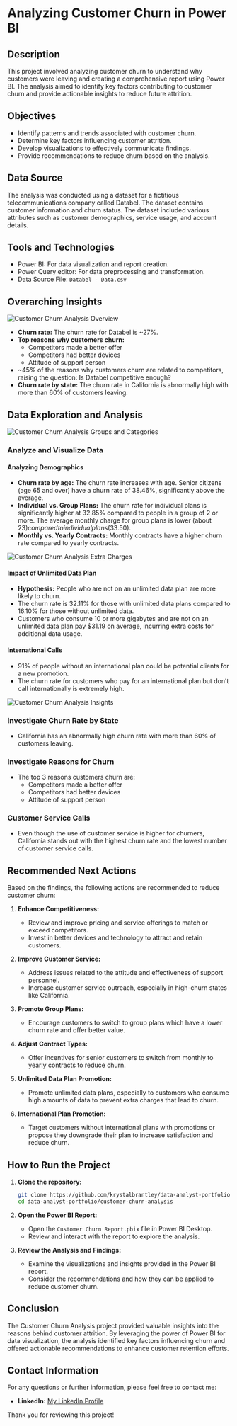 # **Analyzing Customer Churn in Power BI**

## Description
This project involved analyzing customer churn to understand why customers were leaving and creating a comprehensive report using Power BI. The analysis aimed to identify key factors contributing to customer churn and provide actionable insights to reduce future attrition.

## Objectives
- Identify patterns and trends associated with customer churn.
- Determine key factors influencing customer attrition.
- Develop visualizations to effectively communicate findings.
- Provide recommendations to reduce churn based on the analysis. 

## Data Source
The analysis was conducted using a dataset for a fictitious telecommunications company called Databel. The dataset contains customer information and churn status. The dataset included various attributes such as customer demographics, service usage, and account details.

## Tools and Technologies
- Power BI: For data visualization and report creation.
- Power Query editor: For data preprocessing and transformation.
- Data Source File: `Databel - Data.csv`

## Overarching Insights

![Customer Churn Analysis Overview](https://github.com/krystalbrantley/customer_churn_analysis/blob/main/Customer%20Churn%20Overview.png?raw=true)
- **Churn rate:** The churn rate for Databel is ~27%.
- **Top reasons why customers churn:**
  - Competitors made a better offer
  - Competitors had better devices
  - Attitude of support person
- ~45% of the reasons why customers churn are related to competitors, raising the question: Is Databel competitive enough?
- **Churn rate by state:** The churn rate in California is abnormally high with more than 60% of customers leaving.

## Data Exploration and Analysis

![Customer Churn Analysis Groups and Categories](https://github.com/krystalbrantley/customer_churn_analysis/blob/main/Customer%20Churn%20Groups.png?raw=true)

### Analyze and Visualize Data
#### Analyzing Demographics
- **Churn rate by age:** The churn rate increases with age. Senior citizens (age 65 and over) have a churn rate of 38.46%, significantly above the average.
- **Individual vs. Group Plans:** The churn rate for individual plans is significantly higher at 32.85% compared to people in a group of 2 or more. The average monthly charge for group plans is lower (about $23) compared to individual plans ($33.50).
- **Monthly vs. Yearly Contracts:** Monthly contracts have a higher churn rate compared to yearly contracts.


![Customer Churn Analysis Extra Charges](https://github.com/krystalbrantley/customer_churn_analysis/blob/main/Customer%20Churn%20Charges.png?raw=true)
#### Impact of Unlimited Data Plan
- **Hypothesis:** People who are not on an unlimited data plan are more likely to churn.
- The churn rate is 32.11% for those with unlimited data plans compared to 16.10% for those without unlimited data.
- Customers who consume 10 or more gigabytes and are not on an unlimited data plan pay $31.19 on average, incurring extra costs for additional data usage.

#### International Calls
- 91% of people without an international plan could be potential clients for a new promotion.
- The churn rate for customers who pay for an international plan but don’t call internationally is extremely high.

![Customer Churn Analysis Insights](https://github.com/krystalbrantley/customer_churn_analysis/blob/main/Customer%20Churn%20Insights.png?raw=true)
### Investigate Churn Rate by State
- California has an abnormally high churn rate with more than 60% of customers leaving.

### Investigate Reasons for Churn
- The top 3 reasons customers churn are:
  - Competitors made a better offer
  - Competitors had better devices
  - Attitude of support person
  
### Customer Service Calls
- Even though the use of customer service is higher for churners, California stands out with the highest churn rate and the lowest number of customer service calls.

## Recommended Next Actions
Based on the findings, the following actions are recommended to reduce customer churn:

1. **Enhance Competitiveness:**
   - Review and improve pricing and service offerings to match or exceed competitors.
   - Invest in better devices and technology to attract and retain customers.

2. **Improve Customer Service:**
   - Address issues related to the attitude and effectiveness of support personnel.
   - Increase customer service outreach, especially in high-churn states like California.

3. **Promote Group Plans:**
   - Encourage customers to switch to group plans which have a lower churn rate and offer better value.

4. **Adjust Contract Types:**
   - Offer incentives for senior customers to switch from monthly to yearly contracts to reduce churn.

5. **Unlimited Data Plan Promotion:**
   - Promote unlimited data plans, especially to customers who consume high amounts of data to prevent extra charges that lead to churn.

6. **International Plan Promotion:**
   - Target customers without international plans with promotions or propose they downgrade their plan to increase satisfaction and reduce churn.

## How to Run the Project

1. **Clone the repository:**
    ```bash
    git clone https://github.com/krystalbrantley/data-analyst-portfolio.git
    cd data-analyst-portfolio/customer-churn-analysis
    ```

2. **Open the Power BI Report:**
    - Open the `Customer Churn Report.pbix` file in Power BI Desktop.
    - Review and interact with the report to explore the analysis.

3. **Review the Analysis and Findings:**
    - Examine the visualizations and insights provided in the Power BI report.
    - Consider the recommendations and how they can be applied to reduce customer churn.

## Conclusion

The Customer Churn Analysis project provided valuable insights into the reasons behind customer attrition. By leveraging the power of Power BI for data visualization, the analysis identified key factors influencing churn and offered actionable recommendations to enhance customer retention efforts.

## Contact Information

For any questions or further information, please feel free to contact me:

- **LinkedIn:** [My LinkedIn Profile](https://www.linkedin.com/in/krystalbrantley)

Thank you for reviewing this project!
